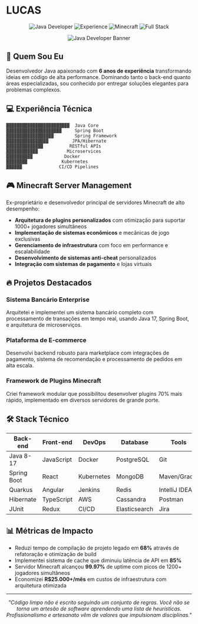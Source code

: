 # LUCAS

<div align="center">
  
![Java Developer](https://img.shields.io/badge/Developer-Java-black?style=for-the-badge&logo=java&logoColor=white&labelColor=black)
![Experience](https://img.shields.io/badge/Experience-6%20Years-black?style=for-the-badge&labelColor=black)
![Minecraft](https://img.shields.io/badge/Minecraft-Server%20Owner-black?style=for-the-badge&logo=minecraft&logoColor=white&labelColor=black)
![Full Stack](https://img.shields.io/badge/Stack-Full%20Stack-black?style=for-the-badge&labelColor=black)

</div>

<p align="center">
  <img src="/api/placeholder/800/200" alt="Java Developer Banner">
</p>

## 🧠 Quem Sou Eu

Desenvolvedor Java apaixonado com **6 anos de experiência** transformando ideias em código de alta performance. Dominando tanto o back-end quanto áreas especializadas, sou conhecido por entregar soluções elegantes para problemas complexos.

## 💻 Experiência Técnica

```
▓▓▓▓▓▓▓▓▓▓▓▓▓▓▓▓▓▓▓▓▓▓▓▓  Java Core
▓▓▓▓▓▓▓▓▓▓▓▓▓▓▓▓▓▓▓▓▓     Spring Boot
▓▓▓▓▓▓▓▓▓▓▓▓▓▓▓▓▓▓        Spring Framework
▓▓▓▓▓▓▓▓▓▓▓▓▓▓▓▓         JPA/Hibernate
▓▓▓▓▓▓▓▓▓▓▓▓▓▓          RESTful APIs
▓▓▓▓▓▓▓▓▓▓▓▓           Microservices
▓▓▓▓▓▓▓▓▓▓            Docker
▓▓▓▓▓▓▓▓             Kubernetes
▓▓▓▓▓▓              CI/CD Pipelines
```

## 🎮 Minecraft Server Management

Ex-proprietário e desenvolvedor principal de servidores Minecraft de alto desempenho:

- **Arquitetura de plugins personalizados** com otimização para suportar 1000+ jogadores simultâneos
- **Implementação de sistemas econômicos** e mecânicas de jogo exclusivas
- **Gerenciamento de infraestrutura** com foco em performance e escalabilidade
- **Desenvolvimento de sistemas anti-cheat** personalizados
- **Integração com sistemas de pagamento** e lojas virtuais

## 🔥 Projetos Destacados

### Sistema Bancário Enterprise
Arquitetei e implementei um sistema bancário completo com processamento de transações em tempo real, usando Java 17, Spring Boot, e arquitetura de microserviços.

### Plataforma de E-commerce
Desenvolvi backend robusto para marketplace com integrações de pagamento, sistema de recomendação e processamento de pedidos em alta escala.

### Framework de Plugins Minecraft
Criei framework modular que possibilitou desenvolver plugins 70% mais rápido, implementado em diversos servidores de grande porte.

## 🛠️ Stack Técnico

<div align="center">

| Back-end | Front-end | DevOps | Database | Tools |
|----------|-----------|--------|----------|-------|
| Java 8-17 | JavaScript | Docker | PostgreSQL | Git |
| Spring Boot | React | Kubernetes | MongoDB | Maven/Gradle |
| Quarkus | Angular | Jenkins | Redis | IntelliJ IDEA |
| Hibernate | TypeScript | AWS | Cassandra | Postman |
| JUnit | Redux | CI/CD | Elasticsearch | Jira |

</div>

## 📊 Métricas de Impacto

- Reduzi tempo de compilação de projeto legado em **68%** através de refatoração e otimização de build
- Implementei sistema de cache que diminuiu latência de API em **85%**
- Servidor Minecraft alcançou **99.97%** de uptime com picos de 1200+ jogadores simultâneos
- Economizei **R$25.000+/mês** em custos de infraestrutura com arquitetura otimizada

</div>

---

<p align="center"><i>"Código limpo não é escrito seguindo um conjunto de regras. Você não se torna um artesão de software aprendendo uma lista de heurísticas. Profissionalismo e artesanato vêm de valores que impulsionam disciplinas."</i></p>
